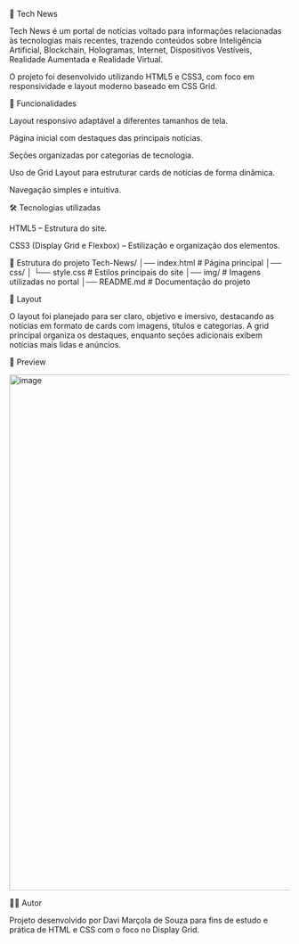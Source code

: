 📰 Tech News

Tech News é um portal de notícias voltado para informações relacionadas às tecnologias mais recentes, trazendo conteúdos sobre Inteligência Artificial, Blockchain, Hologramas, Internet, Dispositivos Vestíveis, Realidade Aumentada e Realidade Virtual.

O projeto foi desenvolvido utilizando HTML5 e CSS3, com foco em responsividade e layout moderno baseado em CSS Grid.

🚀 Funcionalidades

Layout responsivo adaptável a diferentes tamanhos de tela.

Página inicial com destaques das principais notícias.

Seções organizadas por categorias de tecnologia.

Uso de Grid Layout para estruturar cards de notícias de forma dinâmica.

Navegação simples e intuitiva.

🛠️ Tecnologias utilizadas

HTML5 – Estrutura do site.

CSS3 (Display Grid e Flexbox) – Estilização e organização dos elementos.

📂 Estrutura do projeto
Tech-News/
│── index.html       # Página principal
│── css/
│   └── style.css    # Estilos principais do site
│── img/             # Imagens utilizadas no portal
│── README.md        # Documentação do projeto

🎨 Layout

O layout foi planejado para ser claro, objetivo e imersivo, destacando as notícias em formato de cards com imagens, títulos e categorias.
A grid principal organiza os destaques, enquanto seções adicionais exibem notícias mais lidas e anúncios.

📸 Preview

<img width="1250" height="926" alt="image" src="https://github.com/user-attachments/assets/130664c8-7b18-4079-bc5e-9c73c5ead46f" />

👩‍💻 Autor

Projeto desenvolvido por Davi Marçola de Souza para fins de estudo e prática de HTML e CSS com o foco no Display Grid.
